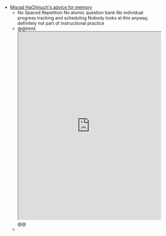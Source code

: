- [Misrad HaChinuch's advice for memory](https://pop.education.gov.il/teaching-tools/teaching-practices/search-teaching-practices/measures-to-improve-memory/)
	- No Spaced Repetition
	  No atomic question bank
	  No individual progress tracking and scheduling
	  Nobody looks at this anyway, definitely not part of instructional practice
	- @@html: <iframe src="https://pop.education.gov.il/teaching-tools/teaching-practices/search-teaching-practices/measures-to-improve-memory/" style="width: 100%; height: 600px"></iframe>@@
	-